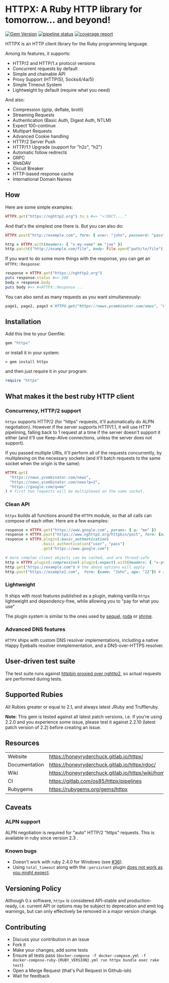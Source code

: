 # HTTPX: A Ruby HTTP library for tomorrow... and beyond!

[![Gem Version](https://badge.fury.io/rb/httpx.svg)](http://rubygems.org/gems/httpx)
[![pipeline status](https://gitlab.com/os85/httpx/badges/master/pipeline.svg)](https://gitlab.com/os85/httpx/pipelines?page=1&scope=all&ref=master)
[![coverage report](https://gitlab.com/os85/httpx/badges/master/coverage.svg?job=coverage)](https://os85.gitlab.io/httpx/coverage/#_AllFiles)

HTTPX is an HTTP client library for the Ruby programming language.

Among its features, it supports:

* HTTP/2 and HTTP/1.x protocol versions
* Concurrent requests by default
* Simple and chainable API
* Proxy Support (HTTP(S), Socks4/4a/5)
* Simple Timeout System
* Lightweight by default (require what you need)

And also:

* Compression (gzip, deflate, brotli)
* Streaming Requests
* Authentication (Basic Auth, Digest Auth, NTLM)
* Expect 100-continue
* Multipart Requests
* Advanced Cookie handling
* HTTP/2 Server Push
* HTTP/1.1 Upgrade (support for "h2c", "h2")
* Automatic follow redirects
* GRPC
* WebDAV
* Circuit Breaker
* HTTP-based response cache
* International Domain Names

## How

Here are some simple examples:

```ruby
HTTPX.get("https://nghttp2.org").to_s #=> "<!DOCT...."
```

And that's the simplest one there is. But you can also do:

```ruby
HTTPX.post("http://example.com", form: { user: "john", password: "pass" })

http = HTTPX.with(headers: { "x-my-name" => "joe" })
http.patch(("http://example.com/file", body: File.open("path/to/file")) # request body is streamed
```

If you want to do some more things with the response, you can get an `HTTPX::Response`:

```ruby
response = HTTPX.get("https://nghttp2.org")
puts response.status #=> 200
body = response.body
puts body #=> #<HTTPX::Response ...
```

You can also send as many requests as you want simultaneously:

```ruby
page1, page2, page3 =`HTTPX.get("https://news.ycombinator.com/news", "https://news.ycombinator.com/news?p=2", "https://news.ycombinator.com/news?p=3")
```

## Installation

Add this line to your Gemfile:

```ruby
gem "httpx"
```

or install it in your system:

```
> gem install httpx
```

and then just require it in your program:

```ruby
require "httpx"
```

## What makes it the best ruby HTTP client


### Concurrency, HTTP/2 support

`httpx` supports HTTP/2 (for "https" requests, it'll automatically do ALPN negotiation). However if the server supports HTTP/1.1, it will use HTTP pipelining, falling back to 1 request at a time if the server doesn't support it either (and it'll use Keep-Alive connections, unless the server does not support).

If you passed multiple URIs, it'll perform all of the requests concurrently, by mulitplexing on the necessary sockets (and it'll batch requests to the same socket when the origin is the same):

```ruby
HTTPX.get(
  "https://news.ycombinator.com/news",
  "https://news.ycombinator.com/news?p=2",
  "https://google.com/q=me"
) # first two requests will be multiplexed on the same socket.
```

### Clean API

`httpx` builds all functions around the `HTTPX` module, so that all calls can compose of each other. Here are a few examples:

```ruby
response = HTTPX.get("https://www.google.com", params: { q: "me" })
response = HTTPX.post("https://www.nghttp2.org/httpbin/post", form: {name: "John", age: "22"})
response = HTTPX.plugin(:basic_authentication)
                .basic_authentication("user", "pass")
                .get("https://www.google.com")

# more complex client objects can be cached, and are thread-safe
http = HTTPX.plugin(:compression).plugin(:expect).with(headers: { "x-pvt-token" => "TOKEN"})
http.get("https://example.com") # the above options will apply
http.post("https://example2.com",  form: {name: "John", age: "22"}) # same, plus the form POST body
```

### Lightweight

It ships with most features published as a plugin, making vanilla `httpx` lightweight and dependency-free, while allowing you to "pay for what you use"

The plugin system is similar to the ones used by [sequel](https://github.com/jeremyevans/sequel), [roda](https://github.com/jeremyevans/roda) or [shrine](https://github.com/janko-m/shrine).

### Advanced DNS features

`HTTPX` ships with custom DNS resolver implementations, including a native Happy Eyeballs resolver immplementation, and a DNS-over-HTTPS resolver.

## User-driven test suite

The test suite runs against [httpbin proxied over nghttp2](https://nghttp2.org/httpbin/), so actual requests are performed during tests.

## Supported Rubies

All Rubies greater or equal to 2.1, and always latest JRuby and Truffleruby.

**Note**: This gem is tested against all latest patch versions, i.e. if you're using 2.2.0 and you experience some issue, please test it against 2.2.10 (latest patch version of 2.2) before creating an issue.

## Resources
|               |                                                        |
| ------------- | ------------------------------------------------------ |
| Website       | https://honeyryderchuck.gitlab.io/httpx/               |
| Documentation | https://honeyryderchuck.gitlab.io/httpx/rdoc/          |
| Wiki          | https://honeyryderchuck.gitlab.io/httpx/wiki/home.html |
| CI            | https://gitlab.com/os85/httpx/pipelines                |
| Rubygems      | https://rubygems.org/gems/httpx                        |

## Caveats

### ALPN support

ALPN negotiation is required for "auto" HTTP/2 "https" requests. This is available in ruby since version 2.3 .

### Known bugs

* Doesn't work with ruby 2.4.0 for Windows (see [#36](https://gitlab.com/os85/httpx/issues/36)).
* Using `total_timeout` along with the `:persistent` plugin [does not work as you might expect](https://gitlab.com/os85/httpx/-/wikis/Timeouts#total_timeout).

## Versioning Policy

Although 0.x software, `httpx` is considered API-stable and production-ready, i.e. current API or options may be subject to deprecation and emit log warnings, but can only effectively be removed in a major version change.

## Contributing

* Discuss your contribution in an issue
* Fork it
* Make your changes, add some tests
* Ensure all tests pass (`docker-compose -f docker-compose.yml -f docker-compose-ruby-{RUBY_VERSION}.yml run httpx bundle exec rake test`)
* Open a Merge Request (that's Pull Request in Github-ish)
* Wait for feedback
